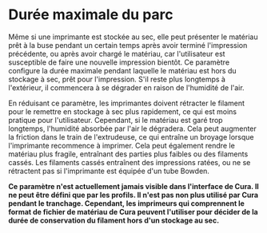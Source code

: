 Durée maximale du parc
===

Même si une imprimante est stockée au sec, elle peut présenter le matériau prêt à la buse pendant un certain temps après avoir terminé l'impression précédente, ou après avoir chargé le matériau, car l'utilisateur est susceptible de faire une nouvelle impression bientôt. Ce paramètre configure la durée maximale pendant laquelle le matériau est hors du stockage à sec, prêt pour l'impression. S'il reste plus longtemps à l'extérieur, il commencera à se dégrader en raison de l'humidité de l'air.

En réduisant ce paramètre, les imprimantes doivent rétracter le filament pour le remettre en stockage à sec plus rapidement, ce qui est moins pratique pour l'utilisateur. Cependant, si le matériau est garé trop longtemps, l'humidité absorbée par l'air le dégradera. Cela peut augmenter la friction dans le train de l'extrudeuse, ce qui entraîne un broyage lorsque l'imprimante recommence à imprimer. Cela peut également rendre le matériau plus fragile, entraînant des parties plus faibles ou des filaments cassés. Les filaments cassés entraînent des impressions ratées, ou ne se rétractent pas si l'imprimante est équipée d'un tube Bowden.

**Ce paramètre n'est actuellement jamais visible dans l'interface de Cura. Il ne peut être défini que par les profils. Il n'est pas non plus utilisé par Cura pendant le tranchage. Cependant, les imprimeurs qui comprennent le format de fichier de matériau de Cura peuvent l'utiliser pour décider de la durée de conservation du filament hors d'un stockage au sec.**
